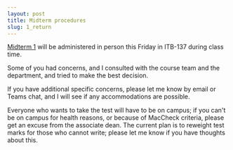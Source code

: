 ```yaml
---
layout: post
title: Midterm procedures
slug: 1_return
---
```


[Midterm 1](/midterm1) will be administered in person this Friday in ITB-137 during class time. 

Some of you had concerns, and I consulted with the course team and the department, and tried to make the best decision.

If you have additional specific concerns, please let me know by email or Teams chat, and I will see if any accommodations are possible.

Everyone who wants to take the test will have to be on campus; if you can't be on campus for health reasons, or because of MacCheck criteria, please get an excuse from the associate dean. The current plan is to reweight test marks for those who cannot write; please let me know if you have thoughts about this.
